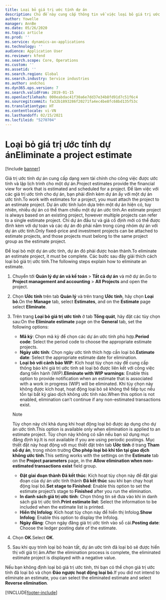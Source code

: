 ```yaml
---
title: Loại bỏ giá trị ước tính dự án
description: Chủ đề này cung cấp thông tin về việc loại bỏ giá trị ước tính dự án sau khi hoàn thành.
author: Yowelle
manager: AnnBe
ms.date: 05/26/2020
ms.topic: article
ms.prod: ''
ms.service: dynamics-ax-applications
ms.technology: ''
audience: Application User
ms.reviewer: kfend
ms.search.scope: Core, Operations
ms.custom: ''
ms.assetid: ''
ms.search.region: Global
ms.search.industry: Service industries
ms.author: andchoi
ms.dyn365.ops.version: 7
ms.search.validFrom: 2019-01-15
ms.openlocfilehash: 000eabdac41f30a6e7dd37e34b8fd91d7c51f6c4
ms.sourcegitcommit: fa32b1893286f20271fa4ec4be8fc68bd135f53c
ms.translationtype: HT
ms.contentlocale: vi-VN
ms.lasthandoff: 02/15/2021
ms.locfileid: "5270704"
---
```

# <a name="eliminate-a-project-estimate"></a><span data-ttu-id="beb89-103">Loại bỏ giá trị ước tính dự án</span><span class="sxs-lookup"><span data-stu-id="beb89-103">Eliminate a project estimate</span></span>

[!include [banner](../includes/banner.md)]

<span data-ttu-id="beb89-104">Giá trị ước tính dự án cung cấp dạng xem tài chính cho công việc được ước tính và lập lịch trình cho một dự án.</span><span class="sxs-lookup"><span data-stu-id="beb89-104">Project estimates provide the financial view for work that is estimated and scheduled for a project.</span></span> <span data-ttu-id="beb89-105">Để làm việc với các giá trị ước tính cho dự án, bạn phải đính kèm dự án ấy với một dự án ước tính.</span><span class="sxs-lookup"><span data-stu-id="beb89-105">To work with estimates for a project, you must attach the project to an estimate project.</span></span> <span data-ttu-id="beb89-106">Dự án ước tính luôn dựa trên một dự án hiện có, tuy nhiên, nhiều dự án có thể tham chiếu một dự án ước tính.</span><span class="sxs-lookup"><span data-stu-id="beb89-106">An estimate project is always based on an existing project, however multiple projects can refer to a single estimate project.</span></span> <span data-ttu-id="beb89-107">Chỉ dự án đầu tư và giá cố định mới có thể được đính kèm với dự toán và các dự án đó phải nằm trong cùng nhóm dự án với dự án ước tính.</span><span class="sxs-lookup"><span data-stu-id="beb89-107">Only fixed-price and investment projects can be attached to estimate projects, and those projects must belong to the same project group as the estimate project.</span></span>

<span data-ttu-id="beb89-108">Để loại bỏ một dự án ước tính, dự án đó phải được hoàn thành.</span><span class="sxs-lookup"><span data-stu-id="beb89-108">To eliminate an estimate project, it must be complete.</span></span> <span data-ttu-id="beb89-109">Các bước sau đây giải thích cách loại bỏ giá trị ước tính.</span><span class="sxs-lookup"><span data-stu-id="beb89-109">The following steps explain how to eliminate an estimate.</span></span>

1. <span data-ttu-id="beb89-110">Chuyển tới **Quản lý dự án và kế toán** > **Tất cả dự án** và mở dự án.</span><span class="sxs-lookup"><span data-stu-id="beb89-110">Go to **Project management and accounting** > **All Projects** and open the project.</span></span> 
2. <span data-ttu-id="beb89-111">Chọn **Ước tính** trên tab **Quản lý** và trên trang **Ước tính**, hãy chọn **Loại bỏ**.</span><span class="sxs-lookup"><span data-stu-id="beb89-111">On the **Manage** tab, select **Estimates**, and on the **Estimate** page select **Eliminate**.</span></span>
3. <span data-ttu-id="beb89-112">Trên trang **Loại bỏ giá trị ước tính** ở tab **Tổng quát**, hãy đặt các tùy chọn sau:</span><span class="sxs-lookup"><span data-stu-id="beb89-112">On the **Eliminate estimate** page on the **General** tab, set the following options:</span></span>

   - <span data-ttu-id="beb89-113">**Mã kỳ**: Chọn mã kỳ để chọn các dự án ước tính phù hợp.</span><span class="sxs-lookup"><span data-stu-id="beb89-113">**Period code**: Select the period code to choose the appropriate estimate projects.</span></span> 
   - <span data-ttu-id="beb89-114">**Ngày ước tính**: Chọn ngày ước tính thích hợp cần loại bỏ.</span><span class="sxs-lookup"><span data-stu-id="beb89-114">**Estimate date**: Select the appropriate estimate date for elimination.</span></span>
   - <span data-ttu-id="beb89-115">**Loại bỏ với cảnh báo WIP**: Kích hoạt tùy chọn này để cung cấp thông báo khi giá trị ước tính sẽ loại bỏ được liên kết với công việc đang tiến hành (WIP).</span><span class="sxs-lookup"><span data-stu-id="beb89-115">**Eliminate with WIP warnings**: Enable this option to provide notification when an estimate that is associated with a work in progress (WIP) will be eliminated.</span></span> <span data-ttu-id="beb89-116">Khi tùy chọn này không được kích hoạt, hoạt động loại bỏ sẽ không thể tiếp tục nếu tồn tại bất kỳ giao dịch không ước tính nào.</span><span class="sxs-lookup"><span data-stu-id="beb89-116">When this option is not enabled, elimination can’t continue if any non-estimated transactions exist.</span></span> 
   > [!NOTE]
   > <span data-ttu-id="beb89-117">Tùy chọn này chỉ khả dụng khi hoạt động loại bỏ được áp dụng cho dự án ước tính.</span><span class="sxs-lookup"><span data-stu-id="beb89-117">This option is available only when elimination is applied to an estimate project.</span></span> <span data-ttu-id="beb89-118">Tùy chọn này không có sẵn nếu bạn sử dụng mục đăng định kỳ.</span><span class="sxs-lookup"><span data-stu-id="beb89-118">It is not available if you are using periodic postings.</span></span> <span data-ttu-id="beb89-119">Mục thiết đặt này hoạt động với mục thiết đặt trên tab **Ước tính** ở trang **Tham số dự án**, trong nhóm trường **Cho phép loại bỏ khi tồn tại giao dịch không ước tính**.</span><span class="sxs-lookup"><span data-stu-id="beb89-119">This setting works with the settings on the **Estimate** tab on the **Project parameters** page, in the **Allow elimination when non-estimated transactions exist** field group.</span></span>
   - <span data-ttu-id="beb89-120">**Đặt giai đoạn thành Đã kết thúc**: Kích hoạt tùy chọn này để đặt giai đoạn của dự án ước tính thành **Đã kết thúc** sau khi bạn chạy hoạt động loại bỏ.</span><span class="sxs-lookup"><span data-stu-id="beb89-120">**Set stage to Finished**: Enable this option to set the estimate project’s stage to **Finished** after you run the elimination.</span></span>
   - <span data-ttu-id="beb89-121">**In danh sách giá trị ước tính**: Chọn thông tin sẽ đưa vào khi in danh sách giá trị ước tính.</span><span class="sxs-lookup"><span data-stu-id="beb89-121">**Print estimate list**: Select the information to be included when the estimate list is printed.</span></span>
   - <span data-ttu-id="beb89-122">**Hiển thị Infolog**: Kích hoạt tùy chọn này để hiển thị Infolog.</span><span class="sxs-lookup"><span data-stu-id="beb89-122">**Show Infolog**: Enable this option to display the Infolog.</span></span>
   - <span data-ttu-id="beb89-123">**Ngày đăng**: Chọn ngày đăng giá trị ước tính vào sổ cái.</span><span class="sxs-lookup"><span data-stu-id="beb89-123">**Posting date**: Choose the ledger posting date of the estimate.</span></span>

4.  <span data-ttu-id="beb89-124">Chọn **OK**.</span><span class="sxs-lookup"><span data-stu-id="beb89-124">Select **OK**.</span></span>
5. <span data-ttu-id="beb89-125">Sau khi quy trình loại bỏ hoàn tất, dự án ước tính đã loại bỏ sẽ được hiển thị với giá trị âm.</span><span class="sxs-lookup"><span data-stu-id="beb89-125">After the elimination process is complete, the eliminated estimate project is displayed with a negative value.</span></span> 

<span data-ttu-id="beb89-126">Nếu bạn không định loại bỏ giá trị ước tính, thì bạn có thể chọn giá trị ước tính đã loại bỏ và chọn **Đảo ngược hoạt động loại bỏ**.</span><span class="sxs-lookup"><span data-stu-id="beb89-126">If you did not intend to eliminate an estimate, you can select the eliminated estimate and select **Reverse elimination**.</span></span>   


[!INCLUDE[footer-include](../includes/footer-banner.md)]